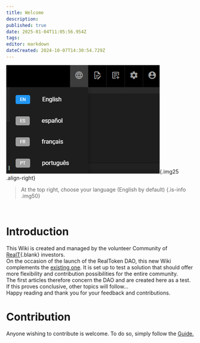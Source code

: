 ```yaml
---
title: Welcome
description: 
published: true
date: 2025-01-04T11:05:56.954Z
tags: 
editor: markdown
dateCreated: 2024-10-07T14:30:54.729Z
---
```


![langue.png](/imag-en/langue.png){.img25 .align-right}

> At the top right, choose your language (English by default)
> {.is-info .img50}

<br>

# Introduction

This Wiki is created and managed by the volunteer Community of [RealT](https://realt.co/){.blank} investors.  
On the occasion of the launch of the RealToken DAO, this new Wiki complements the [existing one](https://community-realt.gitbook.io/tuto-community). It is set up to test a solution that should offer more flexibility and contribution possibilities for the entire community.  
The first articles therefore concern the DAO and are created here as a test. If this proves conclusive, other topics will follow...  
Happy reading and thank you for your feedback and contributions.

# Contribution

Anyone wishing to contribute is welcome. To do so, simply follow the [Guide.](/en/Tuto/Guide)


